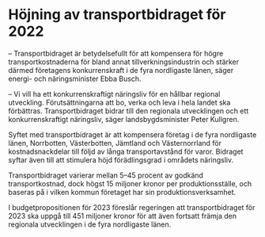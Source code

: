 # Höjning av transportbidraget för 2022

– Transportbidraget är betydelsefullt för att kompensera för högre transportkostnaderna för bland annat tillverkningsindustrin och stärker därmed företagens konkurrenskraft i de fyra nordligaste länen, säger energi- och näringsminister Ebba Busch.

– Vi vill ha ett konkurrenskraftigt näringsliv för en hållbar regional utveckling. Förutsättningarna att bo, verka och leva i hela landet ska förbättras. Transportbidraget bidrar till den regionala utvecklingen och ett konkurrenskraftigt näringsliv, säger landsbygdsminister Peter Kullgren.

Syftet med transportbidraget är att kompensera företag i de fyra nordligaste länen, Norrbotten, Västerbotten, Jämtland och Västernorrland för kostnadsnackdelar till följd av långa transportavstånd för varor. Bidraget syftar även till att stimulera höjd förädlingsgrad i områdets näringsliv.

Transportbidraget varierar mellan 5–45 procent av godkänd transportkostnad, dock högst 15 miljoner kronor per produktionsställe, och baseras på i vilken kommun företaget har sin produktionsverksamhet.

I budgetpropositionen för 2023 föreslår regeringen att transportbidraget för 2023 ska uppgå till 451 miljoner kronor för att även fortsatt främja den regionala utvecklingen i de fyra nordligaste länen.
